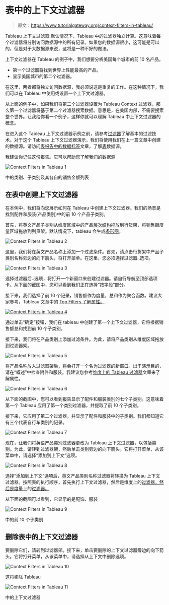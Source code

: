 # 表中的上下文过滤器

> 原文：<https://www.tutorialgateway.org/context-filters-in-tableau/>

Tableau 上下文过滤器:默认情况下，Tableau 中的过滤器独立计算。这意味着每个过滤器将分别访问数据源中的所有记录。如果您的数据源很小，这可能是可以的，但是对于大数据源来说，这将是一种不好的做法。

上下文过滤器在 Tableau 的例子中，我们想要分析美国每个城市的前 10 名产品。

*   第一个过滤器将找到世界上性能最高的产品。
*   显示美国城市的第二个过滤器。

在这里，两者都将独立访问数据源，我必须说这是重复的工作。在这种情况下，我们可以在 Tableau 中使用或设置一个上下文过滤器。

从上面的例子中，如果我们将第二个过滤器设置为 Tableau Context 过滤器，那么第一个过滤器将基于第二个过滤器搜索数据。意思是，在美国内部，不需要搜索整个世界。让我给你看一个例子，这样你就可以理解 Tableau 中上下文过滤器的概念。

在进入这个 Tableau 上下文过滤器示例之前，请参考[过滤器](https://www.tutorialgateway.org/tableau-filters/)了解基本的过滤技术。对于这个 Tableau 上下文过滤器演示，我们将使用我们在上一篇文章中创建的数据源。请访问[表报告中的数据标签](https://www.tutorialgateway.org/data-labels-in-tableau-reports/)文章，了解[表](https://www.tutorialgateway.org/tableau/)数据源。

我建议你记住这份报告。它可以帮助您了解我们的数据源

![Context Filters in Tableau 1](img/52fd77349c090eb12d508da932a3c54f.png)

中的类别、子类别及其各自的销售金额列表

## 在表中创建上下文过滤器

在本例中，我们将向您展示如何在 Tableau 中创建上下文过滤器。我们的场景是找到配件和服装(产品类别)中的前 10 个产品子类别。

首先，将英文产品子类别从维度区域中的产品[层次结构](https://www.tutorialgateway.org/hierarchies-in-tableau/)拖放到行货架，将销售额度量区域拖放到列货架。默认情况下，tableau 会生成[条形图](https://www.tutorialgateway.org/bar-chart-in-tableau/)。

![Context Filters in Tableau 2](img/6b501c369753906fa5839645825f2ad1.png)

这里，我们将在英文产品名称上添加一个过滤条件。首先，请点击行货架中产品子类别名称旁边的向下箭头，将打开菜单。在这里，您必须选择过滤器..选项。

![Context Filters in Tableau 3](img/aacf062581bfb134675d2542b83c96d0.png)

选择过滤器后..选项，将打开一个新窗口来创建过滤器。请自行导航至顶部选项卡。从下面的截图中，您可以看到我们正在选择“按字段”部分。

接下来，我们选择了前 10 个记录，销售额作为度量，总和作为聚合函数。建议大家参考，Tableau 文章中的 [Top Filters 了解属性。](https://www.tutorialgateway.org/top-filters-in-tableau/)

[![Context Filters in Tableau 4](img/2da95430b5d593defbf1847e4ee64f16.png)](https://www.tutorialgateway.org/top-filters-in-tableau/)

通过单击“确定”按钮，我们在 tableau 中创建了第一个上下文过滤器，它将根据销售额总和找到前 10 个子类别。

接下来，我们将在产品类别上添加过滤条件。为此，请将产品类别从维度区域拖放到过滤器架。

![Context Filters in Tableau 5](img/7bbec4bd532219f77ae5ebb563207774.png)

将产品名称放入过滤器架后，将会打开一个名为过滤器的新窗口。出于演示目的，请在“概述”中检查附件和服装。我建议您参考[维度上的 Tableau 过滤器](https://www.tutorialgateway.org/tableau-filters-on-dimensions/)文章来了解属性。

![Context Filters in Tableau 6](img/300639969b8dfdce0fb14bccf3df0ba8.png)

从下面的截图中，您可以看到报告显示了配件和服装类别的七个子类别。这意味着第一个 Tableau 应用了第一个类别过滤器，并提取了前 10 个子类别。

接下来，它应用了第二个过滤器，并显示了配件和服装中的子类别。我们都知道它有三个代表自行车类别的记录。

![Context Filters in Tableau 7](img/a29fb0288b2f421efc6efc00fdb30abd.png)

现在，让我们将英语产品类别过滤器更改为 Tableau 上下文过滤器，以包括类别。为此，请转到过滤器架，然后单击类别旁边的向下箭头。它将打开菜单，从该菜单中，请选择“添加到上下文”选项。

![Context Filters in Tableau 8](img/e1717c67f23b7c15221b143e351e2edd.png)

选择“添加到上下文”选项后，英文产品类别名称过滤器将转换为 Tableau 上下文过滤器。按照表的执行顺序，首先执行上下文过滤器，然后是维度上的[过滤器，然后是度量](https://www.tutorialgateway.org/tableau-filters-on-dimensions/)上的[过滤器。](https://www.tutorialgateway.org/tableau-filters-on-measures/)

从下面的截图可以看到，它显示的是配饰、服装

![Context Filters in Tableau 9](img/9a9567c6679299e59c13ae13d9c13287.png)

中的前 10 个子类别

## 删除表中的上下文过滤器

要删除它们，请转到过滤器架。接下来，单击要删除的上下文过滤器旁边的向下箭头。它将打开菜单，从该菜单中，请选择从上下文中删除选项。

![Context Filters in Tableau 10](img/66402a09809632d6b003ea765e739857.png)

这将移除 Tableau

![Context Filters in Tableau 11](img/32c9993b1936e7458d22f5710c883d0c.png)

中的上下文过滤器